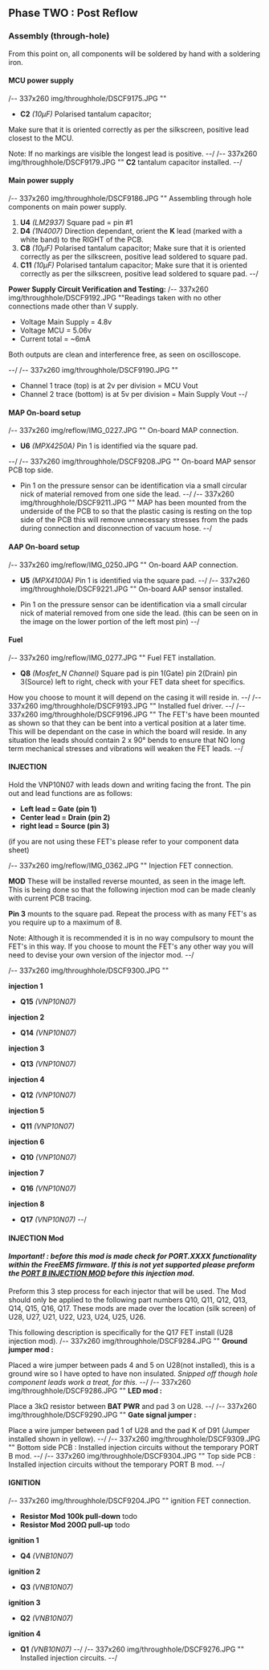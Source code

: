 ## Phase TWO : Post Reflow
### Assembly (through-hole)

From this point on, all components will be soldered by hand with a soldering iron.

#### MCU power supply
/-- 337x260 img/throughhole/DSCF9175.JPG ""

- **C2** *(10µF)* Polarised tantalum capacitor;
 
Make sure that it is oriented correctly as per the silkscreen, positive lead closest to the MCU. 

Note: If no markings are visible the longest lead is positive. 
--/
/-- 337x260 img/throughhole/DSCF9179.JPG "" **C2** tantalum capacitor installed.
--/

#### Main power supply ####
/-- 337x260 img/throughhole/DSCF9186.JPG "" Assembling through hole components on main power supply.

 1. **U4**  *(LM2937)* Square pad = pin #1
 2. **D4**  *(1N4007)* Direction dependant, orient the **K** lead (marked with a white band) to the RIGHT of the PCB.
 3. **C8**  *(10µF)* Polarised tantalum capacitor; Make sure that it is oriented correctly as per the silkscreen, positive lead soldered to square pad. 
 4. **C11** *(10µF)* Polarised tantalum capacitor; Make sure that it is oriented correctly as per the silkscreen, positive lead soldered to square pad.
--/


**Power Supply Circuit Verification and Testing:** 
/-- 337x260 img/throughhole/DSCF9192.JPG ""Readings taken with no other connections made other than V supply.

- Voltage Main Supply = 4.8v 
- Voltage MCU = 5.06v 
- Current total = ~6mA

Both outputs are clean and interference free, as seen on oscilloscope. 

--/
/-- 337x260 img/throughhole/DSCF9190.JPG "" 
- Channel 1 trace (top) is at 2v per division = MCU Vout 
- Channel 2 trace (bottom) is at 5v per division = Main Supply Vout
--/

#### MAP On-board setup ####
/-- 337x260 img/reflow/IMG_0227.JPG "" On-board MAP connection.

- **U6** *(MPX4250A)* Pin 1 is identified via the square pad.

--/
/-- 337x260 img/throughhole/DSCF9208.JPG "" On-board MAP sensor PCB top side.

- Pin 1 on the pressure sensor can be identification via a small circular nick of material removed from one side the lead. 
--/
/-- 337x260 img/throughhole/DSCF9211.JPG "" MAP has been mounted from the underside of the PCB to so that the plastic casing is resting on the top side of the PCB this will remove unnecessary stresses from the pads during connection and disconnection of vacuum hose.
--/

#### AAP On-board setup ####
/-- 337x260 img/reflow/IMG_0250.JPG "" On-board AAP connection.

- **U5** *(MPX4100A)* Pin 1 is identified via the square pad.
--/
/-- 337x260 img/throughhole/DSCF9221.JPG "" On-board AAP sensor installed.

- Pin 1 on the pressure sensor can be identification via a small circular nick of material removed from one side the lead. (this can be seen on in the image on the lower portion of the left most pin)
--/

#### Fuel ####
/-- 337x260 img/reflow/IMG_0277.JPG "" Fuel FET installation.

- **Q8**  *(Mosfet_N Channel)* Square pad is pin 1(Gate) pin 2(Drain) pin 3(Source) left to right, check with your FET data sheet for specifics. 

How you choose to mount it will depend on the casing it will reside in. 
--/
/-- 337x260 img/throughhole/DSCF9193.JPG "" Installed fuel driver.
--/
/-- 337x260 img/throughhole/DSCF9196.JPG "" The FET's have been mounted as shown so that they can be bent into a vertical position at a later time. This will be dependant on the case in which the board will reside. In any situation the leads should contain 2 x 90&deg; bends to ensure that NO long term mechanical stresses and vibrations will weaken the FET leads.
--/

#### INJECTION #### 

Hold the VNP10N07 with leads down and writing facing the front. The pin out and lead functions are as follows: 

- **Left lead = Gate (pin 1)**
- **Center lead = Drain (pin 2)**
- **right lead = Source (pin 3)**

(if you are not using these FET's please refer to your component data sheet)

/-- 337x260 img/reflow/IMG_0362.JPG "" Injection FET connection.

**MOD** These will be installed reverse mounted, as seen in the image left. This is being done so that the following injection mod can be made cleanly with current PCB tracing. 

**Pin 3** mounts to the square pad.
Repeat the process with as many FET's as you require up to a maximum of 8.

Note: Although it is recommended it is in no way compulsory to mount the FET's in this way. If you choose to mount the FET's any other way you will need to devise your own version of the injector mod.
--/

/-- 337x260 img/throughhole/DSCF9300.JPG "" 

**injection 1**
- **Q15**  *(VNP10N07)*

**injection 2**
- **Q14**  *(VNP10N07)*

**injection 3**
- **Q13**  *(VNP10N07)*

**injection 4**
- **Q12**  *(VNP10N07)*

**injection 5**
- **Q11**  *(VNP10N07)*

**injection 6**
- **Q10**  *(VNP10N07)*

**injection 7**
- **Q16**  *(VNP10N07)*

**injection 8**
- **Q17**  *(VNP10N07)*
--/

#### INJECTION Mod ####

#### *Important!  :  before this mod is made check for PORT.XXXX functionality within the FreeEMS firmware. If this is not yet supported please preform the [PORT B INJECTION MOD](#temp_portB_mod) before this injection mod.*

Preform this 3 step process for each injector that will be used. The Mod should only be applied to the following part numbers Q10, Q11, Q12, Q13, Q14, Q15, Q16, Q17. These mods are made over the location (silk screen) of U28, U27, U21, U22, U23, U24, U25, U26.

This following description is specifically for the Q17 FET install (U28 injection mod).
/-- 337x260 img/throughhole/DSCF9284.JPG "" **Ground jumper mod :** 

Placed a wire jumper between pads 4 and 5 on U28(not installed), this is a ground wire so I have opted to have non insulated. *Snipped off though hole component leads work a treat, for this.* 
--/
/-- 337x260 img/throughhole/DSCF9286.JPG "" **LED mod :**
 
Place a 3k&ohm; resistor between **BAT PWR** and pad 3 on U28.
--/
/-- 337x260 img/throughhole/DSCF9290.JPG "" **Gate signal jumper :** 

Place a wire jumper between pad 1 of U28 and the pad K of D91 (Jumper installed shown in yellow). 
--/
/-- 337x260 img/throughhole/DSCF9309.JPG "" Bottom side PCB : Installed injection circuits without the temporary PORT B mod. 
--/
/-- 337x260 img/throughhole/DSCF9304.JPG "" Top side PCB : Installed injection circuits without the temporary PORT B mod. 
--/

#### IGNITION #### 
/-- 337x260 img/throughhole/DSCF9204.JPG "" ignition FET connection.

- **Resistor Mod 100k pull-down** todo	
- **Resistor Mod 200Ω pull-up**	 todo

**ignition 1**
- **Q4**	*(VNB10N07)*

**ignition 2**
- **Q3**	*(VNB10N07)*

**ignition 3**
- **Q2**	*(VNB10N07)*

**ignition 4**
- **Q1**	*(VNB10N07)*
--/
/-- 337x260 img/throughhole/DSCF9276.JPG "" Installed injection circuits.
--/
